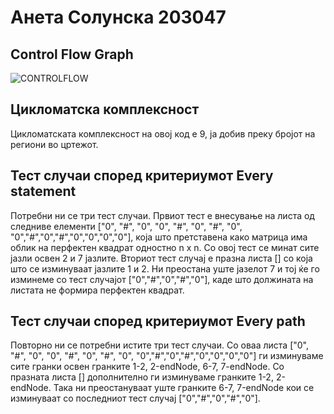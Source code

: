 # Анета Солунска 203047

## Control Flow Graph

![CONTROLFLOW](https://user-images.githubusercontent.com/100601635/171901504-501329ce-5459-479d-9a2a-6e5dcde9c18b.jpg)

## Цикломатска комплексност

Цикломатската комплексност на овој код е 9, ја добив преку бројот на региони во цртежот.

## Тест случаи според критериумот Every statement

Потребни ни се три тест случаи. Првиот тест е внесување на листа од следниве елементи ["0", "#", "0", "0", "#", "0", "#", "0", "0","#","0","#","0","0","0","0"], која што претставена како матрица има облик на перфектен квадрат одностно n x n. Со овој тест се минат сите јазли освен 2 и 7 јазлите.
Вториот тест случај е празна листа [] со која што се изминуваат јазлите 1 и 2. Ни преостана уште јазелот 7 и тој ќе го изминеме со тест случајот ["0","#","0","#","0"], каде што должината на листата не формира перфектен квадрат.

## Тест случаи според критериумот Every path

Повторно ни се потребни истите три тест случаи.  Со оваа листа ["0", "#", "0", "0", "#", "0", "#", "0", "0","#","0","#","0","0","0","0"] ги изминуваме сите гранки освен гранките 1-2, 2-endNode, 6-7, 7-endNode. Со празната листа [] дополнително ги изминуваме гранките 1-2, 2-endNode. Така ни преостануваат уште гранките 6-7, 7-endNode кои се изминуваат со последниот тест случај ["0","#","0","#","0"].
